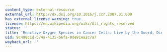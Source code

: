 ```yaml
---
content_type: external-resource
external_url: http://dx.doi.org/10.1016/j.ccr.2007.01.009
has_external_license_warning: true
license: https://en.wikipedia.org/wiki/All_rights_reserved
status: ''
title: 'Reactive Oxygen Species in Cancer Cells: Live by the Sword, Die by the Sword'
uid: 9c498c1d-574a-4135-b6fa-0de91ea2c7a7
wayback_url: ''
---
```

